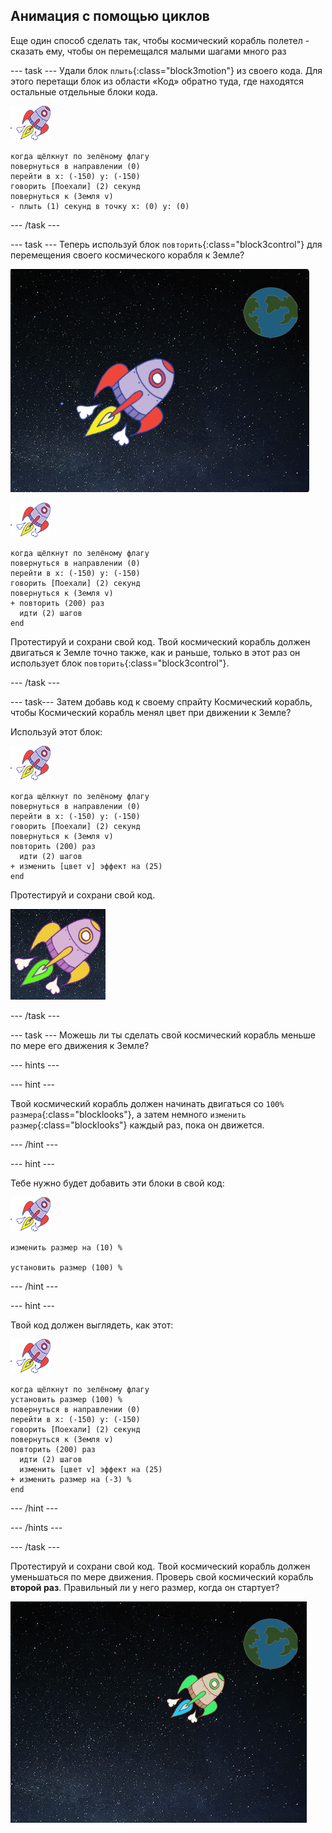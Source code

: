 ## Анимация с помощью циклов

Еще один способ сделать так, чтобы космический корабль полетел - сказать ему, чтобы он перемещался малыми шагами много раз

--- task --- Удали блок `плыть`{:class="block3motion"} из своего кода. Для этого перетащи блок из области «Код» обратно туда, где находятся остальные отдельные блоки кода.

![Спрайт Космический корабль](images/sprite-spaceship.png)

```blocks3
когда щёлкнут по зелёному флагу
повернуться в направлении (0)
перейти в x: (-150) y: (-150)
говорить [Поехали] (2) секунд
повернуться к (Земля v)
- плыть (1) секунд в точку x: (0) y: (0)
```

--- /task ---

--- task --- Теперь используй блок `повторить`{:class="block3control"} для перемещения своего космического корабля к Земле?

![Тестирование анимации космического корабля](images/space-animate-stage.png)

![Спрайт Космический корабль](images/sprite-spaceship.png)

```blocks3
когда щёлкнут по зелёному флагу
повернуться в направлении (0)
перейти в x: (-150) y: (-150)
говорить [Поехали] (2) секунд
повернуться к (Земля v)
+ повторить (200) раз 
  идти (2) шагов
end
```

Протестируй и сохрани свой код. Твой космический корабль должен двигаться к Земле точно также, как и раньше, только в этот раз он использует блок `повторить`{:class="block3control"}.

--- /task ---

--- task--- Затем добавь код к своему спрайту Космический корабль, чтобы Космический корабль менял цвет при движении к Земле?

Используй этот блок:

![Спрайт Космический корабль](images/sprite-spaceship.png)

```blocks3
когда щёлкнут по зелёному флагу
повернуться в направлении (0)
перейти в x: (-150) y: (-150)
говорить [Поехали] (2) секунд
повернуться к (Земля v)
повторить (200) раз 
  идти (2) шагов
+ изменить [цвет v] эффект на (25)
end
```

Протестируй и сохрани свой код.

![Тестирование космического корабля, изменяющего цвет](images/space-colour-test.png)

--- /task ---

--- task --- Можешь ли ты сделать свой космический корабль меньше по мере его движения к Земле?

--- hints ---


--- hint ---

Твой космический корабль должен начинать двигаться со `100% размера`{:class="blocklooks"}, а затем немного `изменить размер`{:class="blocklooks"} каждый раз, пока он движется.

--- /hint ---

--- hint ---

Тебе нужно будет добавить эти блоки в свой код:

![Спрайт Космический корабль](images/sprite-spaceship.png)

```blocks3
изменить размер на (10) %

установить размер (100) %
```

--- /hint ---

--- hint ---

Твой код должен выглядеть, как этот:

![Спрайт Космический корабль](images/sprite-spaceship.png)

```blocks3
когда щёлкнут по зелёному флагу
установить размер (100) %
повернуться в направлении (0)
перейти в x: (-150) y: (-150)
говорить [Поехали] (2) секунд
повернуться к (Земля v)
повторить (200) раз 
  идти (2) шагов
  изменить [цвет v] эффект на (25)
+ изменить размер на (-3) %
end
```

--- /hint ---

--- /hints ---

--- /task ---

Протестируй и сохрани свой код. Твой космический корабль должен уменьшаться по мере движения. Проверь свой космический корабль **второй раз**. Правильный ли у него размер, когда он стартует?

![Тестирование уменьшающегося космического корабля](images/space-size-test.png)